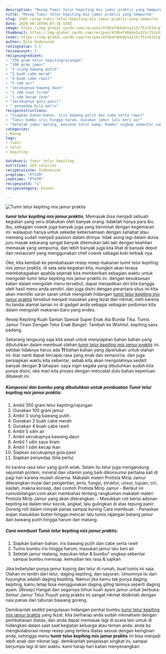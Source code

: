 ```yaml
---
description: "Resep Tumir telur kepiting mix jamur praktis yang Sempurna"
title: "Resep Tumir telur kepiting mix jamur praktis yang Sempurna"
slug: 2465-resep-tumir-telur-kepiting-mix-jamur-praktis-yang-sempurna
date: 2020-08-28T08:07:35.539Z
image: https://img-global.cpcdn.com/recipes/4fdbaf4bbde1a115/751x532cq70/tumir-telur-kepiting-mix-jamur-praktis-foto-resep-utama.jpg
thumbnail: https://img-global.cpcdn.com/recipes/4fdbaf4bbde1a115/751x532cq70/tumir-telur-kepiting-mix-jamur-praktis-foto-resep-utama.jpg
cover: https://img-global.cpcdn.com/recipes/4fdbaf4bbde1a115/751x532cq70/tumir-telur-kepiting-mix-jamur-praktis-foto-resep-utama.jpg
author: Dale Underwood
ratingvalue: 3.5
reviewcount: 3
recipeingredient:
- "350 gram telur kepitingrajungan"
- "100 gram jamur"
- "3 siung bawang putih"
- "2 buah cabe merah"
- "4 buah cabe rawit"
- "5 sdm air"
- "secukupnya bawang daun"
- "1 sdm saus tiram"
- "1 sdm kecap ikan"
- "secukupnya gula pasir"
- " penyedap bila perlu"
recipeinstructions:
- "Siapkan bahan-bahan. iris bawang putih dan cabe serta rawit"
- "Tumis bumbu iris hingga harum, masukan jamur lalu beri air"
- "Setelah jamur matang, masukan telur &amp; bumbu² ungkep sebentar sampai bumbu meresap. kemudian tes rasa &amp; sajikan"
categories:
- Resep
tags:
- tumir
- telur
- kepiting

katakunci: tumir telur kepiting 
nutrition: 163 calories
recipecuisine: Indonesian
preptime: "PT12M"
cooktime: "PT47M"
recipeyield: "1"
recipecategory: Dinner

---
```



![Tumir telur kepiting mix jamur praktis](https://img-global.cpcdn.com/recipes/4fdbaf4bbde1a115/751x532cq70/tumir-telur-kepiting-mix-jamur-praktis-foto-resep-utama.jpg)

<b><i>tumir telur kepiting mix jamur praktis</i></b>, Memasak bisa menjadi sebuah kegiatan yang seru dilakukan oleh banyak orang. tidaklah hanya para ibu ibu, sebagian cowok juga banyak juga yang berminat dengan kegemaran ini. walaupun hanya untuk sekedar kebersamaan dengan sahabat atau memang sudah menjadi passion dalam dirinya. tidak asing lagi dalam dunia juru masak sekarang sangat banyak ditemukan laki laki dengan keahlian memasak yang sempurna, dan lebih banyak juga kita lihat di banyak depot dan restaurant yang menggunakan chef cowok sebagai koki terbaik nya.

Oke, kita kembali ke pembahasan resep resep makanan <i>tumir telur kepiting mix jamur praktis</i>. di sela sela kegiatan kita, mungkin akan terasa membahagiakan apabila sejenak kita memberikan sebagian waktu untuk mengolah tumir telur kepiting mix jamur praktis ini. dengan kesuksesan kalian dalam mengolah menu tersebut, dapat menjadikan diri kita bangga oleh hasil menu anda sendiri. dan juga disini dengan perantara situs ini kita akan memiliki saran saran untuk mengolah hidangan <u>tumir telur kepiting mix jamur praktis</u> tersebut menjadi masakan yang lezat dan nikmat, oleh karena itu tandai alamat laman ini di gadget anda sebagai sebagian pedoman kita dalam mengolah makanan baru yang endes.

Resep Kepiting Kuah Santan Spesial Super Enak Ala Bunda Tika. Tumis Jamur Tiram Dengan Telur Enak Banget. Tambah ke Wishlist. kepiting saos padang.


Sekarang langsung saja kita awali untuk menyiapkan bahan bahan yang dibutuhkan dalam membuat olahan <u><i>tumir telur kepiting mix jamur praktis</i></u> ini. setidak tidaknya harus ada <b>11</b> bahan bahan yang diperlukan untuk olahan ini. biar nanti dapat tercapai rasa yang enak dan sempurna. dan juga persiapkan waktu kita sebentar, sebab kita akan mengolahnya sedikit banyak dengan <b>3</b> tahapan. saya ingin segala yang dibutuhkan sudah kita punya disini, oke mari kita proses dengan mencatat dulu bahan keperluan dibawah ini.

<!--inarticleads1-->

##### Komposisi dan bumbu yang dibutuhkan untuk pembuatan Tumir telur kepiting mix jamur praktis:

1. Ambil 350 gram telur kepiting/rajungan
1. Gunakan 100 gram jamur
1. Ambil 3 siung bawang putih
1. Gunakan 2 buah cabe merah
1. Gunakan 4 buah cabe rawit
1. Ambil 5 sdm air
1. Ambil secukupnya bawang daun
1. Ambil 1 sdm saus tiram
1. Ambil 1 sdm kecap ikan
1. Siapkan secukupnya gula pasir
1. Siapkan  penyedap (bila perlu)


Ini karena rasa telur yang gurih enak. Selain itu telur juga mengandung sejumlah protein, mineral dan vitamin yang baik dikonsumsi pertama kali di pagi hari karena mudah dicerna. Makalah materi Protista Mirip Jamur diterangkan mulai dari pengertian, jenis, fungsi, struktur, unsur, tujuan, ciri, kaidah, makna konsep, dan contoh Protista Mirip Jamur - Berikut ini rumusbilangan.com akan membahas tentang rangkuman makalah materi Protista Mirip Jamur yang akan diterangkan. - Masukkan roti berisi adonan kepiting ke dalam telur kocok, angkat, lalu gulingkan di atas tepung panir. Goreng roti dalam minyak panas sampai kuning Cara membuat: - Panaskan wajan masukkan butter hingga mencair lalu tumis rajangan batang jamur dan bawang putih hingga harum dan matang. 

<!--inarticleads2-->

##### Cara membuat Tumir telur kepiting mix jamur praktis:

1. Siapkan bahan-bahan. iris bawang putih dan cabe serta rawit
1. Tumis bumbu iris hingga harum, masukan jamur lalu beri air
1. Setelah jamur matang, masukan telur &amp; bumbu² ungkep sebentar sampai bumbu meresap. kemudian tes rasa &amp; sajikan


Jika kebetulan punya jamur kuping dan telur di rumah, buat tumis ini saja. Olahan ini terdiri dari telur, daging kepiting, dan sayuran. Umumnya isi dari fuyunghai adalah daging kepiting. Namun jika kamu tak punya daging kepiting, kamu tetap bisa menggunakan daging giling lainnya seperti daging ayam. [Resep] Hangat dan segarnya bihun kuah ayam jamur untuk berbuka. Semur Jamur Telur Puyuh yang praktis ini sangat nikmat dinikmati dengan nasi panas dan taburan bawang goreng. 

Demikianlah sedikit pengulasan hidangan perihal bumbu <u>tumir telur kepiting mix jamur praktis</u> yang lezat. kita berharap anda sudah memahami dengan pembahasan diatas, dan anda dapat memasak lagi di acara lain untuk di hidangkan dalam saat saat kegiatan keluarga atau teman anda. anda bs mengkolaborasi resep resep yang tertera diatas sesuai dengan keinginan anda, sehingga menu <b>tumir telur kepiting mix jamur praktis</b> ini bisa menjadi lebih enak dan nikmat lagi. demikianlah penjelasan singkat ini, sampai berjumpa lagi di lain waktu. kami harap hari kalian menyenangkan.

